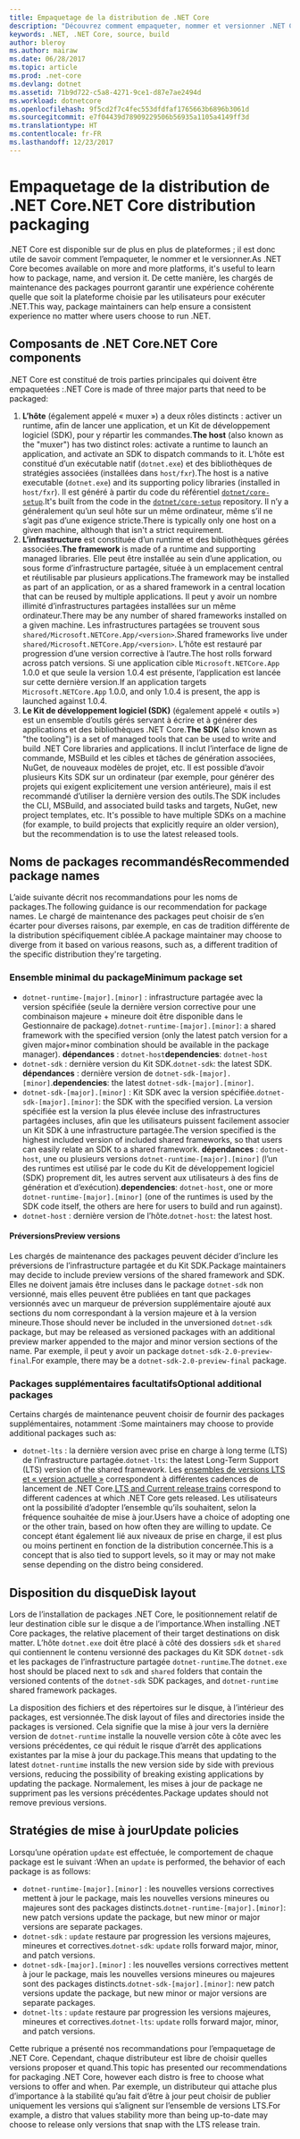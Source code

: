```yaml
---
title: Empaquetage de la distribution de .NET Core
description: "Découvrez comment empaqueter, nommer et versionner .NET Core pour la distribution."
keywords: .NET, .NET Core, source, build
author: bleroy
ms.author: mairaw
ms.date: 06/28/2017
ms.topic: article
ms.prod: .net-core
ms.devlang: dotnet
ms.assetid: 71b9d722-c5a8-4271-9ce1-d87e7ae2494d
ms.workload: dotnetcore
ms.openlocfilehash: 9f5cd2f7c4fec553dfdfaf1765663b6896b3061d
ms.sourcegitcommit: e7f04439d78909229506b56935a1105a4149ff3d
ms.translationtype: HT
ms.contentlocale: fr-FR
ms.lasthandoff: 12/23/2017
---
```

# <a name="net-core-distribution-packaging"></a><span data-ttu-id="49971-104">Empaquetage de la distribution de .NET Core</span><span class="sxs-lookup"><span data-stu-id="49971-104">.NET Core distribution packaging</span></span>

<span data-ttu-id="49971-105">.NET Core est disponible sur de plus en plus de plateformes ; il est donc utile de savoir comment l’empaqueter, le nommer et le versionner.</span><span class="sxs-lookup"><span data-stu-id="49971-105">As .NET Core becomes available on more and more platforms, it's useful to learn how to package, name, and version it.</span></span> <span data-ttu-id="49971-106">De cette manière, les chargés de maintenance des packages pourront garantir une expérience cohérente quelle que soit la plateforme choisie par les utilisateurs pour exécuter .NET.</span><span class="sxs-lookup"><span data-stu-id="49971-106">This way, package maintainers can help ensure a consistent experience no matter where users choose to run .NET.</span></span>

## <a name="net-core-components"></a><span data-ttu-id="49971-107">Composants de .NET Core</span><span class="sxs-lookup"><span data-stu-id="49971-107">.NET Core components</span></span>

<span data-ttu-id="49971-108">.NET Core est constitué de trois parties principales qui doivent être empaquetées :</span><span class="sxs-lookup"><span data-stu-id="49971-108">.NET Core is made of three major parts that need to be packaged:</span></span>

1. <span data-ttu-id="49971-109">**L’hôte** (également appelé « muxer ») a deux rôles distincts : activer un runtime, afin de lancer une application, et un Kit de développement logiciel (SDK), pour y répartir les commandes.</span><span class="sxs-lookup"><span data-stu-id="49971-109">**The host** (also known as the "muxer") has two distinct roles: activate a runtime to launch an application, and activate an SDK to dispatch commands to it.</span></span> <span data-ttu-id="49971-110">L’hôte est constitué d’un exécutable natif (`dotnet.exe`) et des bibliothèques de stratégies associées (installées dans `host/fxr`).</span><span class="sxs-lookup"><span data-stu-id="49971-110">The host is a native executable (`dotnet.exe`) and its supporting policy libraries (installed in `host/fxr`).</span></span> <span data-ttu-id="49971-111">Il est généré à partir du code du référentiel [`dotnet/core-setup`](https://github.com/dotnet/core-setup/).</span><span class="sxs-lookup"><span data-stu-id="49971-111">It's built from the code in the [`dotnet/core-setup`](https://github.com/dotnet/core-setup/) repository.</span></span> <span data-ttu-id="49971-112">Il n’y a généralement qu’un seul hôte sur un même ordinateur, même s’il ne s’agit pas d’une exigence stricte.</span><span class="sxs-lookup"><span data-stu-id="49971-112">There is typically only one host on a given machine, although that isn't a strict requirement.</span></span>
2. <span data-ttu-id="49971-113">**L’infrastructure** est constituée d’un runtime et des bibliothèques gérées associées.</span><span class="sxs-lookup"><span data-stu-id="49971-113">**The framework** is made of a runtime and supporting managed libraries.</span></span> <span data-ttu-id="49971-114">Elle peut être installée au sein d’une application, ou sous forme d’infrastructure partagée, située à un emplacement central et réutilisable par plusieurs applications.</span><span class="sxs-lookup"><span data-stu-id="49971-114">The framework may be installed as part of an application, or as a shared framework in a central location that can be reused by multiple applications.</span></span> <span data-ttu-id="49971-115">Il peut y avoir un nombre illimité d’infrastructures partagées installées sur un même ordinateur.</span><span class="sxs-lookup"><span data-stu-id="49971-115">There may be any number of shared frameworks installed on a given machine.</span></span> <span data-ttu-id="49971-116">Les infrastructures partagées se trouvent sous `shared/Microsoft.NETCore.App/<version>`.</span><span class="sxs-lookup"><span data-stu-id="49971-116">Shared frameworks live under `shared/Microsoft.NETCore.App/<version>`.</span></span> <span data-ttu-id="49971-117">L’hôte est restauré par progression d’une version corrective à l’autre.</span><span class="sxs-lookup"><span data-stu-id="49971-117">The host rolls forward across patch versions.</span></span> <span data-ttu-id="49971-118">Si une application cible `Microsoft.NETCore.App` 1.0.0 et que seule la version 1.0.4 est présente, l’application est lancée sur cette dernière version.</span><span class="sxs-lookup"><span data-stu-id="49971-118">If an application targets `Microsoft.NETCore.App` 1.0.0, and only 1.0.4 is present, the app is launched against 1.0.4.</span></span>
3. <span data-ttu-id="49971-119">**Le Kit de développement logiciel (SDK)** (également appelé « outils ») est un ensemble d’outils gérés servant à écrire et à générer des applications et des bibliothèques .NET Core.</span><span class="sxs-lookup"><span data-stu-id="49971-119">**The SDK** (also known as "the tooling") is a set of managed tools that can be used to write and build .NET Core libraries and applications.</span></span> <span data-ttu-id="49971-120">Il inclut l’interface de ligne de commande, MSBuild et les cibles et tâches de génération associées, NuGet, de nouveaux modèles de projet, etc. Il est possible d’avoir plusieurs Kits SDK sur un ordinateur (par exemple, pour générer des projets qui exigent explicitement une version antérieure), mais il est recommandé d’utiliser la dernière version des outils.</span><span class="sxs-lookup"><span data-stu-id="49971-120">The SDK includes the CLI, MSBuild, and associated build tasks and targets, NuGet, new project templates, etc. It's possible to have multiple SDKs on a machine (for example, to build projects that explicitly require an older version), but the recommendation is to use the latest released tools.</span></span>

## <a name="recommended-package-names"></a><span data-ttu-id="49971-121">Noms de packages recommandés</span><span class="sxs-lookup"><span data-stu-id="49971-121">Recommended package names</span></span>

<span data-ttu-id="49971-122">L’aide suivante décrit nos recommandations pour les noms de packages.</span><span class="sxs-lookup"><span data-stu-id="49971-122">The following guidance is our recommendation for package names.</span></span> <span data-ttu-id="49971-123">Le chargé de maintenance des packages peut choisir de s’en écarter pour diverses raisons, par exemple, en cas de tradition différente de la distribution spécifiquement ciblée.</span><span class="sxs-lookup"><span data-stu-id="49971-123">A package maintainer may choose to diverge from it based on various reasons, such as, a different tradition of the specific distribution they're targeting.</span></span>

### <a name="minimum-package-set"></a><span data-ttu-id="49971-124">Ensemble minimal du package</span><span class="sxs-lookup"><span data-stu-id="49971-124">Minimum package set</span></span>

* <span data-ttu-id="49971-125">`dotnet-runtime-[major].[minor]` : infrastructure partagée avec la version spécifiée (seule la dernière version corrective pour une combinaison majeure + mineure doit être disponible dans le Gestionnaire de package).</span><span class="sxs-lookup"><span data-stu-id="49971-125">`dotnet-runtime-[major].[minor]`: a shared framework with the specified version (only the latest patch version for a given major+minor combination should be available in the package manager).</span></span> <span data-ttu-id="49971-126">**dépendances** : `dotnet-host`</span><span class="sxs-lookup"><span data-stu-id="49971-126">**dependencies**: `dotnet-host`</span></span>
* <span data-ttu-id="49971-127">`dotnet-sdk` : dernière version du Kit SDK.</span><span class="sxs-lookup"><span data-stu-id="49971-127">`dotnet-sdk`: the latest SDK.</span></span> <span data-ttu-id="49971-128">**dépendances** : dernière version de `dotnet-sdk-[major].[minor]`.</span><span class="sxs-lookup"><span data-stu-id="49971-128">**dependencies**: the latest `dotnet-sdk-[major].[minor]`.</span></span>
* <span data-ttu-id="49971-129">`dotnet-sdk-[major].[minor]` : Kit SDK avec la version spécifiée.</span><span class="sxs-lookup"><span data-stu-id="49971-129">`dotnet-sdk-[major].[minor]`: the SDK with the specified version.</span></span> <span data-ttu-id="49971-130">La version spécifiée est la version la plus élevée incluse des infrastructures partagées incluses, afin que les utilisateurs puissent facilement associer un Kit SDK à une infrastructure partagée.</span><span class="sxs-lookup"><span data-stu-id="49971-130">The version specified is the highest included version of included shared frameworks, so that users can easily relate an SDK to a shared framework.</span></span> <span data-ttu-id="49971-131">**dépendances** : `dotnet-host`, une ou plusieurs versions `dotnet-runtime-[major].[minor]` (l’un des runtimes est utilisé par le code du Kit de développement logiciel (SDK) proprement dit, les autres servent aux utilisateurs à des fins de génération et d’exécution).</span><span class="sxs-lookup"><span data-stu-id="49971-131">**dependencies**: `dotnet-host`, one or more `dotnet-runtime-[major].[minor]` (one of the runtimes is used by the SDK code itself, the others are here for users to build and run against).</span></span>
* <span data-ttu-id="49971-132">`dotnet-host` : dernière version de l’hôte.</span><span class="sxs-lookup"><span data-stu-id="49971-132">`dotnet-host`: the latest host.</span></span>

#### <a name="preview-versions"></a><span data-ttu-id="49971-133">Préversions</span><span class="sxs-lookup"><span data-stu-id="49971-133">Preview versions</span></span>

<span data-ttu-id="49971-134">Les chargés de maintenance des packages peuvent décider d’inclure les préversions de l’infrastructure partagée et du Kit SDK.</span><span class="sxs-lookup"><span data-stu-id="49971-134">Package maintainers may decide to include preview versions of the shared framework and SDK.</span></span> <span data-ttu-id="49971-135">Elles ne doivent jamais être incluses dans le package `dotnet-sdk` non versionné, mais elles peuvent être publiées en tant que packages versionnés avec un marqueur de préversion supplémentaire ajouté aux sections du nom correspondant à la version majeure et à la version mineure.</span><span class="sxs-lookup"><span data-stu-id="49971-135">Those should never be included in the unversioned `dotnet-sdk` package, but may be released as versioned packages with an additional preview marker appended to the major and minor version sections of the name.</span></span> <span data-ttu-id="49971-136">Par exemple, il peut y avoir un package `dotnet-sdk-2.0-preview-final`.</span><span class="sxs-lookup"><span data-stu-id="49971-136">For example, there may be a `dotnet-sdk-2.0-preview-final` package.</span></span>

### <a name="optional-additional-packages"></a><span data-ttu-id="49971-137">Packages supplémentaires facultatifs</span><span class="sxs-lookup"><span data-stu-id="49971-137">Optional additional packages</span></span>

<span data-ttu-id="49971-138">Certains chargés de maintenance peuvent choisir de fournir des packages supplémentaires, notamment :</span><span class="sxs-lookup"><span data-stu-id="49971-138">Some maintainers may choose to provide additional packages such as:</span></span>

* <span data-ttu-id="49971-139">`dotnet-lts` : la dernière version avec prise en charge à long terme (LTS) de l’infrastructure partagée.</span><span class="sxs-lookup"><span data-stu-id="49971-139">`dotnet-lts`: the latest Long-Term Support (LTS) version of the shared framework.</span></span> <span data-ttu-id="49971-140">Les [ensembles de versions LTS et « version actuelle »](~/docs/core/versions/lts-current.md) correspondent à différentes cadences de lancement de .NET Core.</span><span class="sxs-lookup"><span data-stu-id="49971-140">[LTS and Current release trains](~/docs/core/versions/lts-current.md) correspond to different cadences at which .NET Core gets released.</span></span> <span data-ttu-id="49971-141">Les utilisateurs ont la possibilité d’adopter l’ensemble qu’ils souhaitent, selon la fréquence souhaitée de mise à jour.</span><span class="sxs-lookup"><span data-stu-id="49971-141">Users have a choice of adopting one or the other train, based on how often they are willing to update.</span></span> <span data-ttu-id="49971-142">Ce concept étant également lié aux niveaux de prise en charge, il est plus ou moins pertinent en fonction de la distribution concernée.</span><span class="sxs-lookup"><span data-stu-id="49971-142">This is a concept that is also tied to support levels, so it may or may not make sense depending on the distro being considered.</span></span>

## <a name="disk-layout"></a><span data-ttu-id="49971-143">Disposition du disque</span><span class="sxs-lookup"><span data-stu-id="49971-143">Disk layout</span></span>

<span data-ttu-id="49971-144">Lors de l’installation de packages .NET Core, le positionnement relatif de leur destination cible sur le disque a de l’importance.</span><span class="sxs-lookup"><span data-stu-id="49971-144">When installing .NET Core packages, the relative placement of their target destinations on disk matter.</span></span>
<span data-ttu-id="49971-145">L’hôte `dotnet.exe` doit être placé à côté des dossiers `sdk` et `shared` qui contiennent le contenu versionné des packages du Kit SDK `dotnet-sdk` et les packages de l’infrastructure partagée `dotnet-runtime`.</span><span class="sxs-lookup"><span data-stu-id="49971-145">The `dotnet.exe` host should be placed next to `sdk` and `shared` folders that contain the versioned contents of the `dotnet-sdk` SDK packages, and `dotnet-runtime` shared framework packages.</span></span>

<span data-ttu-id="49971-146">La disposition des fichiers et des répertoires sur le disque, à l’intérieur des packages, est versionnée.</span><span class="sxs-lookup"><span data-stu-id="49971-146">The disk layout of files and directories inside the packages is versioned.</span></span> <span data-ttu-id="49971-147">Cela signifie que la mise à jour vers la dernière version de `dotnet-runtime` installe la nouvelle version côte à côte avec les versions précédentes, ce qui réduit le risque d’arrêt des applications existantes par la mise à jour du package.</span><span class="sxs-lookup"><span data-stu-id="49971-147">This means that updating to the latest `dotnet-runtime` installs the new version side by side with previous versions, reducing the possibility of breaking existing applications by updating the package.</span></span> <span data-ttu-id="49971-148">Normalement, les mises à jour de package ne suppriment pas les versions précédentes.</span><span class="sxs-lookup"><span data-stu-id="49971-148">Package updates should not remove previous versions.</span></span>

## <a name="update-policies"></a><span data-ttu-id="49971-149">Stratégies de mise à jour</span><span class="sxs-lookup"><span data-stu-id="49971-149">Update policies</span></span>

<span data-ttu-id="49971-150">Lorsqu’une opération `update` est effectuée, le comportement de chaque package est le suivant :</span><span class="sxs-lookup"><span data-stu-id="49971-150">When an `update` is performed, the behavior of each package is as follows:</span></span>

* <span data-ttu-id="49971-151">`dotnet-runtime-[major].[minor]` : les nouvelles versions correctives mettent à jour le package, mais les nouvelles versions mineures ou majeures sont des packages distincts.</span><span class="sxs-lookup"><span data-stu-id="49971-151">`dotnet-runtime-[major].[minor]`: new patch versions update the package, but new minor or major versions are separate packages.</span></span>
* <span data-ttu-id="49971-152">`dotnet-sdk` : `update` restaure par progression les versions majeures, mineures et correctives.</span><span class="sxs-lookup"><span data-stu-id="49971-152">`dotnet-sdk`: `update` rolls forward major, minor, and patch versions.</span></span>
* <span data-ttu-id="49971-153">`dotnet-sdk-[major].[minor]` : les nouvelles versions correctives mettent à jour le package, mais les nouvelles versions mineures ou majeures sont des packages distincts.</span><span class="sxs-lookup"><span data-stu-id="49971-153">`dotnet-sdk-[major].[minor]`: new patch versions update the package, but new minor or major versions are separate packages.</span></span>
* <span data-ttu-id="49971-154">`dotnet-lts` : `update` restaure par progression les versions majeures, mineures et correctives.</span><span class="sxs-lookup"><span data-stu-id="49971-154">`dotnet-lts`: `update` rolls forward major, minor, and patch versions.</span></span>

<span data-ttu-id="49971-155">Cette rubrique a présenté nos recommandations pour l’empaquetage de .NET Core. Cependant, chaque distributeur est libre de choisir quelles versions proposer et quand.</span><span class="sxs-lookup"><span data-stu-id="49971-155">This topic has presented our recommendations for packaging .NET Core, however each distro is free to choose what versions to offer and when.</span></span> <span data-ttu-id="49971-156">Par exemple, un distributeur qui attache plus d’importance à la stabilité qu’au fait d’être à jour peut choisir de publier uniquement les versions qui s’alignent sur l’ensemble de versions LTS.</span><span class="sxs-lookup"><span data-stu-id="49971-156">For example, a distro that values stability more than being up-to-date may choose to release only versions that snap with the LTS release train.</span></span>